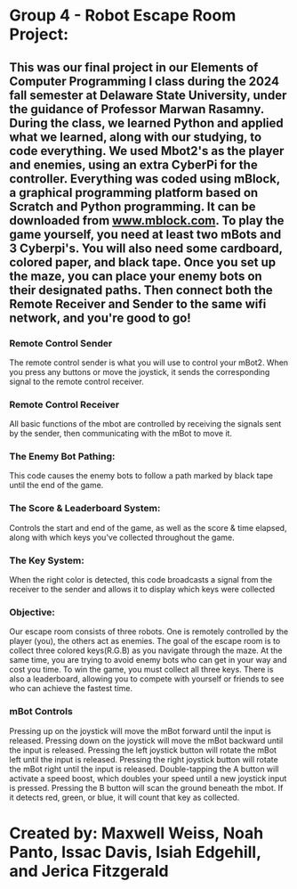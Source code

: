 # Group 4 - Robot Escape Room Project:

## This was our final project in our Elements of Computer Programming I class during the 2024 fall semester at Delaware State University, under the guidance of Professor Marwan Rasamny. During the class, we learned Python and applied what we learned, along with our studying, to code everything. We used Mbot2's as the player and enemies, using an extra CyberPi for the controller. Everything was coded using mBlock, a graphical programming platform based on Scratch and Python programming. It can be downloaded from www.mblock.com. To play the game yourself, you need at least two mBots and 3 Cyberpi's. You will also need some cardboard, colored paper, and black tape. Once you set up the maze, you can place your enemy bots on their designated paths. Then connect both the Remote Receiver and Sender to the same wifi network, and you're good to go!

### Remote Control Sender
The remote control sender is what you will use to control your mBot2. When you press any buttons or move the joystick, it sends the corresponding signal to the remote control receiver.
### Remote Control Receiver
All basic functions of the mbot are controlled by receiving the signals sent by the sender, then communicating with the mBot to move it.
### The Enemy Bot Pathing:
This code causes the enemy bots to follow a path marked by black tape until the end of the game. 
### The Score & Leaderboard System:
Controls the start and end of the game, as well as the score & time elapsed, along with which keys you've collected throughout the game.
### The Key System:
When the right color is detected, this code broadcasts a signal from the receiver to the sender and allows it to display which keys were collected

### Objective:
Our escape room consists of three robots. One is remotely controlled by the player (you), the others act as enemies. The goal of the escape room is to collect three colored keys(R.G.B) as you navigate through the maze. At the same time, you are trying to avoid enemy bots who can get in your way and cost you time. To win the game, you must collect all three keys. There is also a leaderboard, allowing you to compete with yourself or friends to see who can achieve the fastest time.

### mBot Controls
Pressing up on the joystick will move the mBot forward until the input is released.
Pressing down on the joystick will move the mBot backward until the input is released.
Pressing the left joystick button will rotate the mBot left until the input is released.
Pressing the right joystick button will rotate the mBot right until the input is released.
Double-tapping the A button will activate a speed boost, which doubles your speed until a new joystick input is pressed. 
Pressing the B button will scan the ground beneath the mbot. If it detects red, green, or blue, it will count that key as collected. 

# Created by: Maxwell Weiss, Noah Panto, Issac Davis, Isiah Edgehill, and Jerica Fitzgerald
